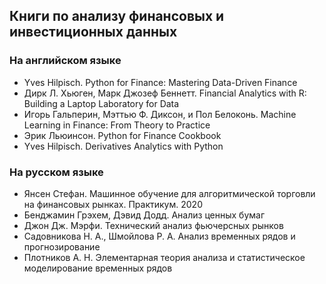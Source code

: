 ## Книги по анализу финансовых и инвестиционных данных
### На английском языке 
- Yves Hilpisch. Python for Finance: Mastering Data-Driven Finance
- Дирк Л. Хьюген, Марк Джозеф Беннетт. Financial Analytics with R: Building a Laptop Laboratory for Data
-  Игорь Гальперин, Мэттью Ф. Диксон, и Пол Белоконь. Machine Learning in Finance: From Theory to Practice
- Эрик Льюинсон. Python for Finance Cookbook
- Yves Hilpisch. Derivatives Analytics with Python

### На русском языке
- Янсен Стефан. Машинное обучение для алгоритмической торговли на финансовых рынках. Практикум. 2020
- Бенджамин Грэхем, Дэвид Додд. Анализ ценных бумаг
- Джон Дж. Мэрфи. Технический анализ фьючерсных рынков
- Садовникова Н. А., Шмойлова Р. А. Анализ временных рядов и прогнозирование
- Плотников А. Н. Элементарная теория анализа и статистическое моделирование временных рядов
